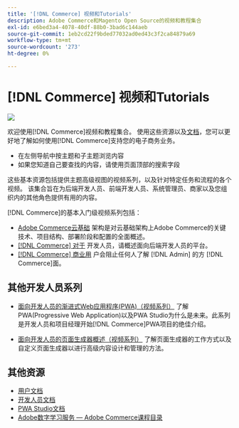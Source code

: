 ```yaml
---
title: '[!DNL Commerce] 视频和Tutorials'
description: Adobe Commerce和Magento Open Source的视频和教程集合
exl-id: e6bed3a4-4078-40df-88b0-3bad6c144aeb
source-git-commit: 1eb2cd22f9bded77032ad0ed43c3f2ca84879a69
workflow-type: tm+mt
source-wordcount: '273'
ht-degree: 0%

---
```


# [!DNL Commerce] 视频和Tutorials

![](./assets/banner.png)

欢迎使用[!DNL Commerce]视频和教程集合。 使用这些资源以及[文档](https://experienceleague.adobe.com/docs/commerce.html)，您可以更好地了解如何使用[!DNL Commerce]支持您的电子商务业务。

- 在左侧导航中按主题和子主题浏览内容
- 如果您知道自己要查找的内容，请使用页面顶部的搜索字段

这些基本资源包括提供主题高级视图的视频系列，以及针对特定任务和流程的各个视频。 该集合旨在为后端开发人员、前端开发人员、系统管理员、商家以及您组织内的其他角色提供有用的内容。

[!DNL Commerce]的基本入门级视频系列包括：

- [Adobe Commerce云基础](./cloud/1-overview.md) 架构是对云基础架构上Adobe Commerce的关键技术、项目结构、部署阶段和配置的全面概述。
- [[!DNL Commerce] 对于](./developer/backend-1-1-overview.md) 开发人员，请概述面向后端开发人员的平台。
- [[!DNL Commerce] 商业用](./merchant/introduction/1-1-menus.md) 户会阻止任何人了解 [!DNL Admin] 的方 [!DNL Commerce]面。

## 其他开发人员系列

- [面向开发人员的渐进式Web应用程序(PWA)（视频系列）](./pwa/introduction/1-overview.md) 了解PWA(Progressive Web Application)以及PWA Studio为什么是未&#x200B;来。此系列是开发人员和项目经理开始[!DNL Commerce]PWA项目的绝佳介绍。

- [面向开发人员的页面生成器概述（视频系列）](./developer/page-builder/1-intro-case-studies.md) 了解页面生成器的工作方式以及自定义页面生成器以进行高级内容设计和管理的方法。

<!--
- **[Security planning for [!DNL Commerce] (video series)](./security/summit-security/1-summit-security.md)**
    <br>
    *How the e-commerce threat landscape is changing. The importance of security for the customer running an e-commerce application and specific processes and practices for securing Magento*
-->

## 其他资源

- [用户文档](https://docs.magento.com/)
- [开发人员文档](https://devdocs.magento.com/)
- [PWA Studio文档](https://magento.github.io/pwa-studio/)
- [Adobe数字学习服务 — Adobe Commerce课程目录](https://learning.adobe.com/catalog.html?solution=Adobe%20Commerce)
